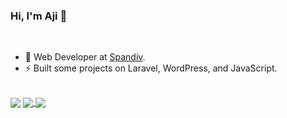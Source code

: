 ### Hi, I'm Aji 👋

<br>

- 🔭 Web Developer at [Spandiv](https://spandiv.xyz/).
- ⚡ Built some projects on Laravel, WordPress, and JavaScript.

<br>

<img align="center" src="https://github-readme-stats.vercel.app/api?username=ajifatur&show_icons=true"/>

<a href="https://github.com/ajifatur">
    <img align="center" src="https://github-readme-stats.vercel.app/api/top-langs/?username=ajifatur&layout=compact&langs_count=8"/>
</a>
<a href="https://wakatime.com/@ajifatur">
    <img align="center" src="https://github-readme-stats.vercel.app/api/wakatime?username=ajifatur&layout=compact&langs_count=8"/>
</a>

<!--
**ajifatur/ajifatur** is a ✨ _special_ ✨ repository because its `README.md` (this file) appears on your GitHub profile.

Here are some ideas to get you started:

- 🔭 I’m currently working on ...
- 🌱 I’m currently learning ...
- 👯 I’m looking to collaborate on ...
- 🤔 I’m looking for help with ...
- 💬 Ask me about ...
- 📫 How to reach me: ...
- 😄 Pronouns: ...
- ⚡ Fun fact: ...
-->